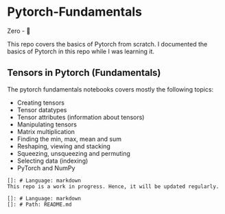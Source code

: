 # Pytorch-Fundamentals
Zero - 🧠

This repo covers the basics of Pytorch from scratch. 
I documented the basics of Pytorch in this repo while I was learning it. 

## Tensors in Pytorch (Fundamentals)
The pytorch fundamentals notebooks covers mostly the following topics:
- Creating tensors
- Tensor datatypes
- Tensor attributes (information about tensors)
- Manipulating tensors
- Matrix multiplication
- Finding the min, max, mean and sum
- Reshaping, viewing and stacking
- Squeezing, unsqueezing and permuting
- Selecting data (indexing)
- PyTorch and NumPy

```
[]: # Language: markdown
This repo is a work in progress. Hence, it will be updated regularly.

[]: # Language: markdown
[]: # Path: README.md
```
